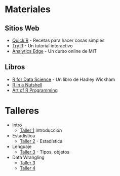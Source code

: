 # Materiales

## Sitios Web

* [Quick R](http://www.statmethods.net/) - Recetas para hacer cosas simples
* [Try R](http://tryr.codeschool.com) - Un tutorial interactivo
* [Analytics Edge](https://www.edx.org/course/analytics-edge-mitx-15-071x-3) - Un curso online de MIT

## Libros
* [R for Data Science](http://r4ds.had.co.nz/) - Un libro de Hadley Wickham
* [R in a Nutshell](http://shop.oreilly.com/product/0636920022008.do)
* [Art of R Programming](https://www.nostarch.com/artofr.htm)


# Talleres
  * Intro
    + [Taller 1](http://rpubs.com/rlabuonora/intro) Introducción
  * Estadística
    + [Taller 2](http://rpubs.com/rlabuonora/stats) - Estadística
  * Lenguaje
    + [Taller 3](http://rpubs.com/rlabuonora/rlang) - Tipos, objetos
 * Data Wrangling
    + [Taller 3](http://rpubs.com/rlabuonora/wrangling)
    + [Taller 4](http://rpubs.com/rlabuonora/wrangling-2)

